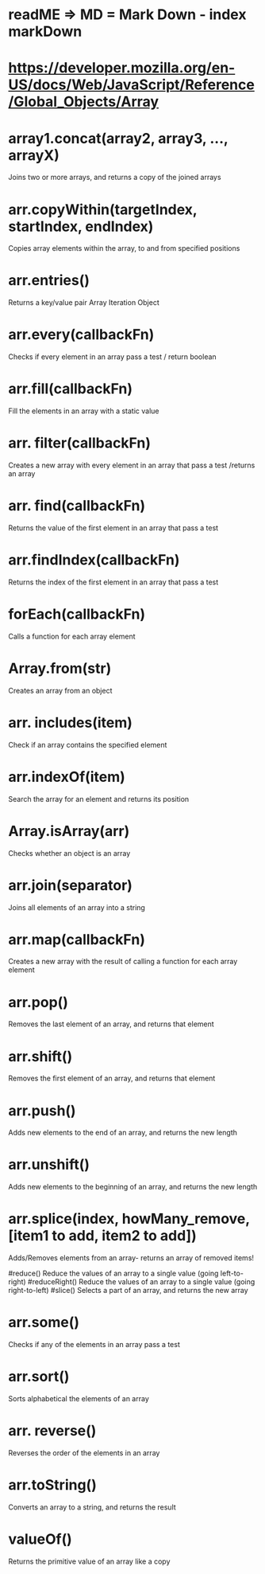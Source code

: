 # readME => MD = Mark Down - index markDown

# https://developer.mozilla.org/en-US/docs/Web/JavaScript/Reference/Global_Objects/Array

# array1.concat(array2, array3, ..., arrayX)

Joins two or more arrays, and returns a copy of the joined arrays

# arr.copyWithin(targetIndex, startIndex, endIndex)

Copies array elements within the array, to and from specified positions

# arr.entries()

Returns a key/value pair Array Iteration Object

# arr.every(callbackFn)

Checks if every element in an array pass a test / return boolean

# arr.fill(callbackFn)

Fill the elements in an array with a static value

# arr. filter(callbackFn)

Creates a new array with every element in an array that pass a test /returns an array

# arr. find(callbackFn)

Returns the value of the first element in an array that pass a test

# arr.findIndex(callbackFn)

Returns the index of the first element in an array that pass a test

# forEach(callbackFn)

Calls a function for each array element

# Array.from(str)

Creates an array from an object

# arr. includes(item)

Check if an array contains the specified element

# arr.indexOf(item)

Search the array for an element and returns its position

# Array.isArray(arr)

Checks whether an object is an array

# arr.join(separator)

Joins all elements of an array into a string

# arr.map(callbackFn)

Creates a new array with the result of calling a function for each array element

# arr.pop()

Removes the last element of an array, and returns that element

# arr.shift()

Removes the first element of an array, and returns that element

# arr.push()

Adds new elements to the end of an array, and returns the new length

# arr.unshift()

Adds new elements to the beginning of an array, and returns the new length

# arr.splice(index, howMany_remove, [item1 to add, item2 to add])

Adds/Removes elements from an array- returns an array of removed items!

#reduce() Reduce the values of an array to a single value (going left-to-right)
#reduceRight() Reduce the values of an array to a single value (going right-to-left)
#slice() Selects a part of an array, and returns the new array

# arr.some()

Checks if any of the elements in an array pass a test

# arr.sort()

Sorts alphabetical the elements of an array

# arr. reverse()

Reverses the order of the elements in an array

# arr.toString()

Converts an array to a string, and returns the result

# valueOf()

Returns the primitive value of an array like a copy
